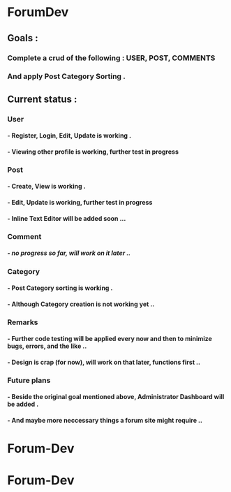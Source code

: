 # ForumDev

## Goals :

### Complete a crud of the following : USER, POST, COMMENTS

### And apply Post Category Sorting .

## Current status :

### User

#### - Register, Login, Edit, Update is working .

#### - Viewing other profile is working, further test in progress

### Post

#### - Create, View is working .

#### - Edit, Update is working, further test in progress

#### - Inline Text Editor will be added soon ...

### Comment

##### - no progress so far, will work on it later ..

### Category

#### - Post Category sorting is working .

#### - Although Category creation is not working yet ..

### Remarks

#### - Further code testing will be applied every now and then to minimize bugs, errors, and the like ..

#### - Design is crap (for now), will work on that later, functions first ..

### Future plans

#### - Beside the original goal mentioned above, Administrator Dashboard will be added .

#### - And maybe more neccessary things a forum site might require ..

# Forum-Dev

# Forum-Dev
